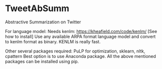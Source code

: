 # TweetAbSumm
Abstractive Summarization on Twitter

For language model:
Needs kenlm: https://kheafield.com/code/kenlm/ [See how to install]
Use any available ARPA format language model and convert to kenlm format as binary. KENLM is really fast. 

Other several packages required: PuLP for optimization, sklearn, nltk, cpattern
Best option is to use Anaconda package. All the above mentioned packages can be installed using pip. 

